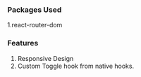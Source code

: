 ### Packages Used
1.react-router-dom

### Features
1. Responsive Design
2. Custom Toggle hook from native hooks.